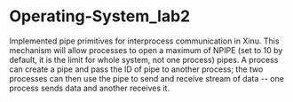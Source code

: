 # Operating-System_lab2
Implemented pipe primitives for interprocess communication in Xinu. 
This mechanism will allow processes to open a maximum of NPIPE (set to 10 by default, it is the limit for whole system, not one process) 
pipes. A process can create a pipe and pass the ID of pipe to another process; the two processes can then use the pipe to send and 
receive stream of data -- one process sends data and another receives it. 
